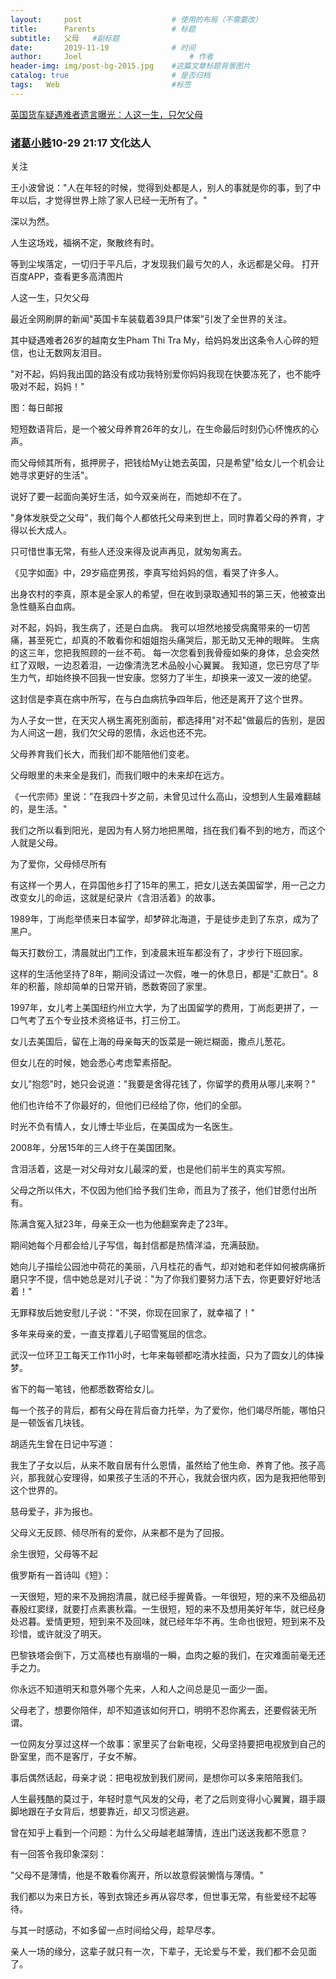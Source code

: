 ```yaml
---
layout:     post   				    # 使用的布局（不需要改）
title:      Parents 				# 标题 
subtitle:   父母   #副标题
date:       2019-11-19				# 时间
author:     Joel 						# 作者
header-img: img/post-bg-2015.jpg 	#这篇文章标题背景图片
catalog: true 						# 是否归档
tags:	Web							#标签
---
```


[英国货车疑遇难者遗言曝光：人这一生，只欠父母](https://mbd.baidu.com/newspage/data/landingshare?pageType=1&isBdboxFrom=1&context=%7B%22nid%22%3A%22news_9608390231235879751%22%2C%22sourceFrom%22%3A%22bjh%22%7D&from=timeline)   

### [诸葛小贱](https://baijiahao.baidu.com/u?app_id=1627714678544694)10-29 21:17 文化达人

 关注

王小波曾说："人在年轻的时候，觉得到处都是人，别人的事就是你的事，到了中年以后，才觉得世界上除了家人已经一无所有了。"

深以为然。

人生这场戏，福祸不定，聚散终有时。

等到尘埃落定，一切归于平凡后，才发现我们最亏欠的人，永远都是父母。
 打开百度APP，查看更多高清图片

人这一生，只欠父母

最近全网刷屏的新闻"英国卡车装载着39具尸体案"引发了全世界的关注。

其中疑遇难者26岁的越南女生Pham Thi Tra My，给妈妈发出这条令人心碎的短信，也让无数网友泪目。

"对不起，妈妈我出国的路没有成功我特别爱你妈妈我现在快要冻死了，也不能呼吸对不起，妈妈！"

图：每日邮报

短短数语背后，是一个被父母养育26年的女儿，在生命最后时刻仍心怀愧疚的心声。

而父母倾其所有，抵押房子，把钱给My让她去英国，只是希望"给女儿一个机会让她寻求更好的生活"。

说好了要一起面向美好生活，如今双亲尚在，而她却不在了。

"身体发肤受之父母"，我们每个人都依托父母来到世上，同时靠着父母的养育，才得以长大成人。

只可惜世事无常，有些人还没来得及说声再见，就匆匆离去。

《见字如面》中，29岁癌症男孩，李真写给妈妈的信，看哭了许多人。

出身农村的李真，原本是全家人的希望，但在收到录取通知书的第三天，他被查出急性髓系白血病。

对不起，妈妈，我生病了，还是白血病。 我可以坦然地接受病魔带来的一切苦痛，甚至死亡，却真的不敢看你和姐姐抱头痛哭后，那无助又无神的眼眸。 生病的这三年，您把我照顾的一丝不苟。 每一次您看到我骨瘦如柴的身体，总会突然红了双眼，一边忍着泪，一边像清洗艺术品般小心翼翼。 我知道，您已穷尽了毕生力气，却始终换不回我一世安康。您努力了半生，却换来一波又一波的绝望。

这封信是李真在病中所写，在与白血病抗争四年后，他还是离开了这个世界。

为人子女一世，在天灾人祸生离死别面前，都选择用"对不起"做最后的告别，是因为人间这一趟，我们欠父母的恩情，永远也还不完。

父母养育我们长大，而我们却不能陪他们变老。

父母眼里的未来全是我们，而我们眼中的未来却在远方。

《一代宗师》里说："在我四十岁之前，未曾见过什么高山，没想到人生最难翻越的，是生活。"

我们之所以看到阳光，是因为有人努力地把黑暗，挡在我们看不到的地方，而这个人就是父母。

为了爱你，父母倾尽所有

有这样一个男人，在异国他乡打了15年的黑工，把女儿送去美国留学，用一己之力改变女儿的命运，这就是纪录片《含泪活着》的故事。

1989年，丁尚彪举债来日本留学，却梦碎北海道，于是徒步走到了东京，成为了黑户。

每天打数份工，清晨就出门工作，到凌晨末班车都没有了，才步行下班回家。

这样的生活他坚持了8年，期间没请过一次假，唯一的休息日，都是"汇款日"。8年的积蓄，除却简单的日常开销，悉数寄回了家里。

1997年，女儿考上美国纽约州立大学，为了出国留学的费用，丁尚彪更拼了，一口气考了五个专业技术资格证书，打三份工。

女儿去美国后，留在上海的母亲每天的饭菜是一碗烂糊面，撒点儿葱花。

但女儿在的时候，她会悉心考虑荤素搭配。

女儿"抱怨"时，她只会说道："我要是舍得花钱了，你留学的费用从哪儿来啊？"

他们也许给不了你最好的，但他们已经给了你，他们的全部。

时光不负有情人，女儿博士毕业后，在美国成为一名医生。

2008年，分居15年的三人终于在美国团聚。

含泪活着，这是一对父母对女儿最深的爱，也是他们前半生的真实写照。

父母之所以伟大，不仅因为他们给予我们生命，而且为了孩子，他们甘愿付出所有。

陈满含冤入狱23年，母亲王众一也为他翻案奔走了23年。

期间她每个月都会给儿子写信，每封信都是热情洋溢，充满鼓励。

她向儿子描绘公园池中荷花的美丽，八月桂花的香气，却对她和老伴如何被病痛折磨只字不提，信中她总是对儿子说："为了你我们要努力活下去，你更要好好地活着！"

无罪释放后她安慰儿子说："不哭，你现在回家了，就幸福了！"

多年来母亲的爱，一直支撑着儿子昭雪冤屈的信念。

武汉一位环卫工每天工作11小时，七年来每顿都吃清水挂面，只为了圆女儿的体操梦。

省下的每一笔钱，他都悉数寄给女儿。

每一个孩子的背后，都有父母在背后奋力托举，为了爱你，他们竭尽所能，哪怕只是一顿饭省几块钱。

胡适先生曾在日记中写道：

我生了子女以后，从来不敢自居有什么恩情，虽然给了他生命、养育了他。孩子高兴，那我就心安理得，如果孩子生活的不开心，我就会很内疚，因为是我把他带到这个世界的。

慈母爱子，非为报也。

父母义无反顾、倾尽所有的爱你，从来都不是为了回报。

余生很短，父母等不起

俄罗斯有一首诗叫《短》：

一天很短，短的来不及拥抱清晨，就已经手握黄昏。一年很短，短的来不及细品初春殷红窦绿，就要打点素裹秋霜。一生很短，短的来不及想用美好年华，就已经身处迟暮。爱情更短，短到来不及回味，就已经年华不再。生命也很短，短到来不及珍惜，或许就没了明天。

巴黎铁塔会倒下，万丈高楼也有崩塌的一瞬，血肉之躯的我们，在灾难面前毫无还手之力。

你永远不知道明天和意外哪个先来，人和人之间总是见一面少一面。

父母老了，想要你陪伴，却不知道该如何开口，明明不忍你离去，还要假装无所谓。

一位网友分享过这样一个故事：家里买了台新电视，父母坚持要把电视放到自己的卧室里，而不是客厅，子女不解。

事后偶然话起，母亲才说：把电视放到我们房间，是想你可以多来陪陪我们。

人生最残酷的莫过于，年轻时意气风发的父母，老了之后则变得小心翼翼，蹑手蹑脚地跟在子女背后，想要靠近，却又习惯逃避。

曾在知乎上看到一个问题：为什么父母越老越薄情，连出门送送我都不愿意？

有一回答令我印象深刻：

"父母不是薄情，他是不敢看你离开，所以故意假装懒惰与薄情。"

我们都以为来日方长，等到衣锦还乡再从容尽孝，但世事无常，有些爱经不起等待。

与其一时感动，不如多留一点时间给父母，趁早尽孝。

亲人一场的缘分，这辈子就只有一次，下辈子，无论爱与不爱，我们都不会见面了。
